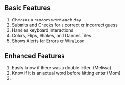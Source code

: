 ## Basic Features

1. Chooses a random word each day
2. Submits and Checks for a correct or incorrect guess
3. Handles keyboard interactions
4. Colors, Flips, Shakes, and Dances Tiles
5. Shows Alerts for Errors or Win/Lose

## Enhanced Features

1. Easily know if there was a double letter. (Melissa)
2. Know if it is an actual word before hitting enter (Mom)
3.
